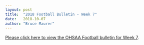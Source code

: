 ```yaml
---
layout: post
title:  "2018 Football Bulletin - Week 7"
date:   2018-10-07
author: "Bruce Maurer"
---
```


[Please click here to view the OHSAA Football bulletin for Week
7](https://storage.googleapis.com/ohsaa-websites/bulletins/2018/2018-bulletin-7.pdf).
